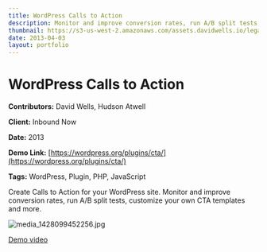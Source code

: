 ```yaml
---
title: WordPress Calls to Action
description: Monitor and improve conversion rates, run A/B split tests, & customize your own CTA templates in WordPress
thumbnail: https://s3-us-west-2.amazonaws.com/assets.davidwells.io/legacy/2015/04/1428099580_media_1428099452256.jpg
date: 2013-04-03
layout: portfolio
---
```


# WordPress Calls to Action

**Contributors:** David Wells, Hudson Atwell

**Client:** Inbound Now

**Date:** 2013

**Demo Link:** [https://wordpress.org/plugins/cta/](https://wordpress.org/plugins/cta/)

**Tags:** WordPress, Plugin, PHP, JavaScript

Create Calls to Action for your WordPress site. Monitor and improve conversion rates, run A/B split tests, customize your own CTA templates and more.

![](https://s3-us-west-2.amazonaws.com/assets.davidwells.io/work/inbound-now-cta-media_1428099452256.jpg "media_1428099452256.jpg")

[Demo video](https://youtu.be/-qaYgwV7p-8)
